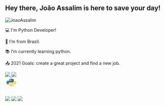 ## Hey there, João Assalim is here to save your day!
<p align="left"><img src="https://komarev.com/ghpvc/?username=JoaoAssalim" alt="JoaoAssalim" /></p>
 <div>
 
 :computer: I'm Python Developer!

:house_with_garden: I’m from Brazil.

:books: I’m currently learning python.

:outbox_tray: 2021 Goals: create a great project and find a new job.
 
 
  <a href="https://github.com/JoaoAssalim">
  <img height="180em" src="https://github-readme-stats.vercel.app/api?username=JoaoAssalim&show_icons=true&theme=dark&include_all_commits=true&count_private=true"/>
  <img height="180em" src="https://github-readme-stats.vercel.app/api/top-langs/?username=JoaoAssalim&layout=compact&langs_count=7&theme=dark"/>
</div>
  <img align="center" alt="Rafa-Python" height="30" width="40" src="https://raw.githubusercontent.com/devicons/devicon/master/icons/python/python-original.svg">
</div>
  
  ##
 
<div> 
  <a href="https://www.youtube.com/channel/UCh_a5e9jkx5uxYKZLYOBFvw" target="_blank"><img src="https://img.shields.io/badge/YouTube-FF0000?style=for-the-badge&logo=youtube&logoColor=white" target="_blank"></a>
  <a href="https://www.instagram.com/joaoassalim_/" target="_blank"><img src="https://img.shields.io/badge/-Instagram-%23E4405F?style=for-the-badge&logo=instagram&logoColor=white" target="_blank"></a>
  <a href = "mailto:assalim.py@gmail.com"><img src="https://img.shields.io/badge/-Gmail-%23333?style=for-the-badge&logo=gmail&logoColor=white" target="_blank"></a>
 

 
</div>
